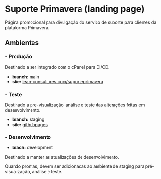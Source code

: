 # Suporte Primavera (landing page)

Página promocional para divulgação do serviço de suporte para clientes da plataforma Primavera.

## Ambientes

### - Produção

Destinado a ser integrado com o cPanel para CI/CD.

 - **branch:** main
 - **site:** [lean-consultores.com/suporteprimavera](https://lean-consultores.com/suporteprimavera)

### - Teste

Destinado a pre-visualização, análise e teste das alterações feitas em desenvolvimento.

 - **branch:** staging
 - **site:** [githubpages](https://leanconsultores.github.io/suporte_primavera/)

### - Desenvolvimento

 - **brach:** development

Destinado a manter as atualizações de desenvolvimento.

Quando prontas, devem ser adicionadas ao ambiente de staging para pré-visualização, análise e teste.